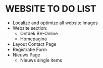 # WEBSITE TO DO LIST

- Localize and optimize all website images
- Website section:
  - Ontdek BV-Online
  - Homepagina
- Layout Contact Page
- Registratie Form
- Nieuws Page
  - Nieuws single items